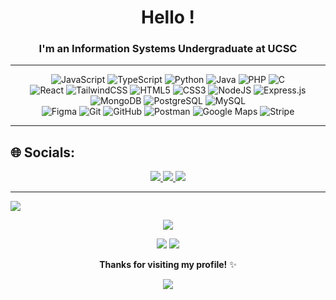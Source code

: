 # <div align="center"> Hello !</div>  

### <div align="center">I'm an Information Systems Undergraduate at UCSC</div>  

---

<div align="center">

![JavaScript](https://img.shields.io/badge/javascript-%23323330.svg?style=for-the-badge&logo=javascript&logoColor=%23F7DF1E)  ![TypeScript](https://img.shields.io/badge/typescript-%23007ACC.svg?style=for-the-badge&logo=typescript&logoColor=white)  ![Python](https://img.shields.io/badge/python-3670A0?style=for-the-badge&logo=python&logoColor=ffdd54)  ![Java](https://img.shields.io/badge/java-F78C40?style=for-the-badge&logo=openjdk&logoColor=white)  ![PHP](https://img.shields.io/badge/php-777BB4.svg?style=for-the-badge&logo=php&logoColor=white)  ![C](https://img.shields.io/badge/c-%2300599C.svg?style=for-the-badge&logo=c&logoColor=white)  
![React](https://img.shields.io/badge/react-%2320232a.svg?style=for-the-badge&logo=react&logoColor=%2361DAFB)  ![TailwindCSS](https://img.shields.io/badge/tailwindcss-%2338B2AC.svg?style=for-the-badge&logo=tailwind-css&logoColor=white)  ![HTML5](https://img.shields.io/badge/html5-%23E34F26.svg?style=for-the-badge&logo=html5&logoColor=white)  ![CSS3](https://img.shields.io/badge/css3-%231572B6.svg?style=for-the-badge&logo=css3&logoColor=white)  ![NodeJS](https://img.shields.io/badge/node.js-6DA55F?style=for-the-badge&logo=node.js&logoColor=white)  ![Express.js](https://img.shields.io/badge/express.js-404D59.svg?style=for-the-badge&logo=express&logoColor=white)  
![MongoDB](https://img.shields.io/badge/mongodb-%2347A248.svg?style=for-the-badge&logo=mongodb&logoColor=white)  ![PostgreSQL](https://img.shields.io/badge/postgresql-%23316192.svg?style=for-the-badge&logo=postgresql&logoColor=white)  ![MySQL](https://img.shields.io/badge/mysql-%2300f.svg?style=for-the-badge&logo=mysql&logoColor=white)  
![Figma](https://img.shields.io/badge/figma-F24E1E?style=for-the-badge&logo=figma&logoColor=white)  ![Git](https://img.shields.io/badge/git-%23F05033.svg?style=for-the-badge&logo=git&logoColor=white)  ![GitHub](https://img.shields.io/badge/github-%23121011.svg?style=for-the-badge&logo=github&logoColor=white)  ![Postman](https://img.shields.io/badge/postman-FF6C37?style=for-the-badge&logo=postman&logoColor=white)  ![Google Maps](https://img.shields.io/badge/google_maps_api-4285F4?style=for-the-badge&logo=googlemaps&logoColor=white)  ![Stripe](https://img.shields.io/badge/stripe-008CDD.svg?style=for-the-badge&logo=stripe&logoColor=white)  

</div>  

---

## 🌐 Socials: 
<div align="center">

<a href="https://linkedin.com/in/nihmath-jabir-702923285" target="_blank">
  <img src="https://img.shields.io/badge/linkedin-%231E77B5.svg?style=for-the-badge&logo=linkedin&logoColor=white" />
</a>
<a href="https://github.com/jabir0331" target="_blank">
  <img src="https://img.shields.io/badge/github-%23121011.svg?style=for-the-badge&logo=github&logoColor=white" />
</a>
<a href="mailto:mnnjabir@gmail.com" target="_blank">
  <img src="https://img.shields.io/badge/gmail-D14836.svg?style=for-the-badge&logo=gmail&logoColor=white" />
</a>  

</div>


---

<img src="https://user-images.githubusercontent.com/73097560/115834477-dbab4500-a447-11eb-908a-139a6edaec5c.gif">  

<div align="center">

![](http://github-profile-summary-cards.vercel.app/api/cards/profile-details?username=jabir0331&theme=moonlight)  

![](http://github-profile-summary-cards.vercel.app/api/cards/most-commit-language?username=jabir0331&theme=moonlight)  ![](http://github-profile-summary-cards.vercel.app/api/cards/productive-time?username=jabir0331&theme=moonlight&utcOffset=5.5)  

**Thanks for visiting my profile!** ✨  

<img src="https://user-images.githubusercontent.com/73097560/115834477-dbab4500-a447-11eb-908a-139a6edaec5c.gif">  

</div>  
